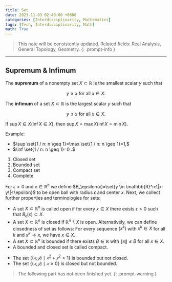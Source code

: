 ```yaml
---
title: Set
date: 2023-11-03 02:40:00 +0800
categories: [Interdisciplinarity, Mathematics]
tags: [Tech, Interdisciplinarity, Math]
math: True
---
```


> This note will be consistently updated. Related fields: Real Analysis, General Topology, Geometry.
{: .prompt-info }

---

## Supremum & Infimum

The **supremum** of a nonempty set $X \subset \mathbb{R}$ is the smallest scalar $y$ such that

$$
y \geq x \text { for all } x \in X.
$$

The **infimum** of a set $X \subset \mathbb{R}$ is the largest scalar $y$ such that

$$
y \leq x \text { for all } x \in X.
$$

If $\sup X \in X(\inf X \in X)$, then $\sup X=\max X(\inf X=\min X)$. 

Example:

- $\sup \set{1 / n: n \geq 1}=\max \set{1 / n: n \geq 1}=1,$
- $\inf \set{1 / n: n \geq 1}=0 .$


1. Closed set
2. Bounded set
3. Compact set
4. Complete

For $\epsilon>0$ and $x \in \mathbb{R}^n$ we define $B_\epsilon(x)=\set{y \in \mathbb{R}^n:\|x-y\|<\epsilon}$ to be open ball with radius $\epsilon$ and center $x.$ Next, we collect further properties and terminologies for sets:
- A set $X \subset \mathbb{R}^n$ is called open if for every $x \in X$ there exists $\epsilon>0$ such that $B_\epsilon(x) \subset X.$
- A set $X \subset \mathbb{R}^n$ is closed if $\mathbb{R}^n \backslash X$ is open. Alternatively, we can define closedness of set as follows: For every sequence $\left(x^k\right)$ with $x^k \in X$ for all $k$ and $x^k \rightarrow x$, we have $x \in X.$
- A set $X \subset \mathbb{R}^n$ is bounded if there exists $B \in \mathbb{R}$ with $\|x\| \leq B$ for all $x \in X$.
- A bounded and closed set is called compact.


<!-- Consider subsets of $\mathbb{R}^2$: -->
- The set $\{(𝑥,𝑦)\mid 𝑥^2+𝑦^2<1\}$ is bounded but not closed. 
- The set $\{(𝑥,𝑦)\mid 𝑥\ge0\}$ is closed but not bounded. 


> The following part has not been finished yet.
{: .prompt-warning }